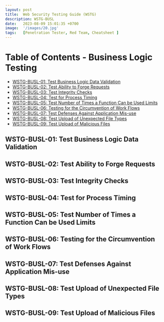 ```yaml
---
layout: post
title:  Web Security Testing Guide (WSTG)
description: WSTG-BUSL
date:   2023-08-09 15:01:35 +0700
image:  '/images/20.jpg'
tags:   [Penetration Tester, Red Team, Cheatsheet ]
---
```


# Table of Contents - Business Logic Testing

- [WSTG-BUSL-01: Test Business Logic Data Validation](#wstg-busl-01-test-business-logic-data-validation)
- [WSTG-BUSL-02: Test Ability to Forge Requests](#wstg-busl-02-test-ability-to-forge-requests)
- [WSTG-BUSL-03: Test Integrity Checks](#wstg-busl-03-test-integrity-checks)
- [WSTG-BUSL-04: Test for Process Timing](#wstg-busl-04-test-for-process-timing)
- [WSTG-BUSL-05: Test Number of Times a Function Can be Used Limits](#wstg-busl-05-test-number-of-times-a-function-can-be-used-limits)
- [WSTG-BUSL-06: Testing for the Circumvention of Work Flows](#wstg-busl-06-testing-for-the-circumvention-of-work-flows)
- [WSTG-BUSL-07: Test Defenses Against Application Mis-use](#wstg-busl-07-test-defenses-against-application-mis-use)
- [WSTG-BUSL-08: Test Upload of Unexpected File Types](#wstg-busl-08-test-upload-of-unexpected-file-types)
- [WSTG-BUSL-09: Test Upload of Malicious Files](#wstg-busl-09-test-upload-of-malicious-files)

## WSTG-BUSL-01: Test Business Logic Data Validation <a id="wstg-busl-01-test-business-logic-data-validation"></a>

<!-- Your content for WSTG-BUSL-01: Test Business Logic Data Validation goes here -->

## WSTG-BUSL-02: Test Ability to Forge Requests <a id="wstg-busl-02-test-ability-to-forge-requests"></a>

<!-- Your content for WSTG-BUSL-02: Test Ability to Forge Requests goes here -->

## WSTG-BUSL-03: Test Integrity Checks <a id="wstg-busl-03-test-integrity-checks"></a>

<!-- Your content for WSTG-BUSL-03: Test Integrity Checks goes here -->

## WSTG-BUSL-04: Test for Process Timing <a id="wstg-busl-04-test-for-process-timing"></a>

<!-- Your content for WSTG-BUSL-04: Test for Process Timing goes here -->

## WSTG-BUSL-05: Test Number of Times a Function Can be Used Limits <a id="wstg-busl-05-test-number-of-times-a-function-can-be-used-limits"></a>

<!-- Your content for WSTG-BUSL-05: Test Number of Times a Function Can be Used Limits goes here -->

## WSTG-BUSL-06: Testing for the Circumvention of Work Flows <a id="wstg-busl-06-testing-for-the-circumvention-of-work-flows"></a>

<!-- Your content for WSTG-BUSL-06: Testing for the Circumvention of Work Flows goes here -->

## WSTG-BUSL-07: Test Defenses Against Application Mis-use <a id="wstg-busl-07-test-defenses-against-application-mis-use"></a>

<!-- Your content for WSTG-BUSL-07: Test Defenses Against Application Mis-use goes here -->

## WSTG-BUSL-08: Test Upload of Unexpected File Types <a id="wstg-busl-08-test-upload-of-unexpected-file-types"></a>

<!-- Your content for WSTG-BUSL-08: Test Upload of Unexpected File Types goes here -->

## WSTG-BUSL-09: Test Upload of Malicious Files <a id="wstg-busl-09-test-upload-of-malicious-files"></a>

<!-- Your content for WSTG-BUSL-09: Test Upload of Malicious Files goes here -->
